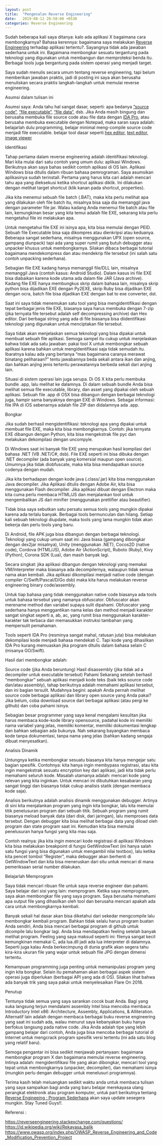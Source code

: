 ```yaml
---
layout: post
title:  "Pengenalan Reverse Engineering"
date:   2019-08-12 20:50:00 +0530
categories: Reverse Engineering
---
```

Sudah beberapa kali saya ditanya: kalo ada aplikasi X bagaimana cara membongkarnya? Bahasa kerennya: bagaimana saya melakukan [Reverse Engineering][reverse-engineering] terhadap aplikasi tertentu?. Sayangnya tidak ada jawaban sederhana untuk ini. Bagaimana membongkar sesuatu tergantung pada teknologi yang digunakan untuk membangun dan memproteksi benda itu. Berbagai tools juga bergantung pada sistem operasi yang menjadi target.

Saya sudah menulis secara umum tentang reverse engineering, tapi belum memberikan jawaban praktis, jadi di posting ini saya akan berusaha menuliskan secara praktis langkah-langkah untuk memulai reverse engineering.

Asumsi dalam tulisan ini

Asumsi saya: Anda tahu hal sangat dasar, seperti: apa bedanya [“source code”][source-code], [“file executable”][file-executeable], [“file data”,][file-data] dsb.  Jika Anda masih bingung dan berusaha membuka file source code atau file data dengan [IDA Pro][ida-pro], atau berusaha membuka executable dengan Notepad, maka saran saya adalah:
belajarlah dulu programming, belajar minimal meng-compile source code menjadi file executable.
belajar tool dasar seperti [hex editor][hex-editor], [text editor][text-editor], [image viewer][image-viewer]

Identifikasi

Tahap pertama dalam reverse engineering adalah identifikasi teknologi. Mari kita mulai dari satu contoh yang umum dulu: aplikasi Windows. Berikutnya akan saya bahas sedikit contoh aplikasi di OS lain. Aplikasi Windows bisa ditulis dalam ribuan bahasa pemrograman. Saya asumsikan aplikasinya sudah terinstall. Pertama yang harus kita cari adalah mencari tahu apa yang dieksekusi ketika shortcut aplikasi diklik. Ini dilakukan dengan melihat target shortcut (klik kanan pada shortcut, properties).

Jika kita menemui sebuah file batch (.BAT), maka kita perlu melihat apa yang dilakukan oleh file batch itu, misalnya bisa saja dia memanggil java dengan parameter file jar. Walau kadang Anda menemui file batch atau file lain, kemungkinan besar yang kita temui adalah file EXE, sekarang kita perlu mengetahui file ini melakukan apa.

Untuk mengetahui file EXE ini isinya apa, kita bisa memulai dengan PEID. Sebuah file Executable bisa saja dikompres atau dienkripsi atau keduanya. Beberapa sangat sederhana, misalnya menggunakan UPX (open source, gampang diunpack) tapi ada yang super rumit yang butuh debugger atau unpacker khusus untuk membongkarnya. Silakan dibaca berbagai tutorial bagaimana mendekompress dan atau mendekrip file tersebut (ini salah satu contoh unpacking sederhana).

Sebagian file EXE kadang hanya memanggil file/DLL lain, misalnya memanggil Java (contoh kasus: Android Studio). Dalam kasus ini file EXE bisa diabaikan karena kode utama ada dalam file JAR (Java archive). Kadang file EXE hanya membungkus skrip dalam bahasa lain, misalnya skrip python bisa dijadikan EXE dengan Py2EXE, skrip Ruby bisa dijadikan EXE dengan ocra, batch file bisa dijadikan EXE dengan bat to exe converter, dst.

Saat ini saya tidak menemukan satu tool yang bisa mengidentifikasi dengan tepat berbagai jenis file EXE, biasanya saya harus membuka dengan 7-zip (jika ternyata file tersebut adalah self decompressing archive) dan Hex editor. Dari berbagai string yang ada di file biasanya bisa diidentifikasi teknologi yang digunakan untuk menciptakan file tersebut.

Saya tidak akan menjelaskan semua teknologi yang bisa dipakai untuk membuat sebuah file aplikasi. Semoga sampel itu cukup untuk menjelaskan bahwa tidak ada satu jawaban: pakai tool X untuk membongkar sebuah aplikasi karena bahkan untuk mengidentifikasi saja tidak semudah itu. Ibaratnya kalau ada yang bertanya “mas bagaimana caranya merawat binatang peliharaan?” tentu jawabannya beda sekali antara ikan dan anjing, dan bahkan anjing jenis tertentu perawatannya berbeda sekali dari anjing lain.

Situasi di sistem operasi lain juga serupa. Di OS X kita perlu membuka bundle .app, lalu melihat ke dalamnya. Di dalam sebuah bundle Anda bisa melihat semua file executable, library, dan asset yang dipakai oleh sebuah aplikasi. Sebuah file .app di OSX bisa dibangun dengan berbagai teknologi juga, hampir sama banyaknya dengan EXE di Windows. Sebagai informasi: file IPA di iOS sebenarnya adalah file ZIP dan didalamnya ada .app.

Bongkar

Jika sudah berhasil mengidentifikasi: teknologi apa yang dipakai untuk membuat file EXE, maka kita bisa membongkarnya. Contoh: jika ternyata EXE dibangun dengan Python, kita bisa mengekstrak file pyc dan melakukan dekompilasi dengan uncompyle.

Di Windows saat ini banyak file EXE yang merupakan hasil kompilasi dari bahasa .NET (VB .NET/C#, dsb). File EXE seperti ini bisa dibuka dengan .NET decompiler (ada banyak yang komersial maupun open source). Umumnya jika tidak diobfuscate, maka kita bisa mendapatkan source codenya dengan mudah.

Jika kita berhadapan dengan kode java (.class/.jar) kita bisa menggunakan Java decompiler. Jika Aplikasi ditulis dengan Adobe Air, kita bisa menggunakan Flash decompiler. Jika aplikasi dibuat dengan Electron maka kita cuma perlu membaca HTML/JS dan menjalankan tool untuk mengembalikan JS dari minifier (menggunakan prettifier atau beautifier).

Tidak bisa saya sebutkan satu persatu semua tools yang mungkin dipakai karena ada terlalu banyak. Berbagai tools bermunculan dan hilang. Setiap kali sebuah teknologi diupdate, maka tools yang lama mungkin tidak akan bekerja dan perlu tools yang baru.

Di Android, file APK juga bisa dibangun dengan berbagai teknologi. Teknologi yang cukup umum saat ini: Java biasa (gampang dibongkar dengan dex2jar misalnya), Unity (menggunakan .NET), Cocos2D (native code), Cordova (HTML/JS), Adobe Air (ActionScript), Ruboto (Ruby), Kivy (Python), Corona SDK (Lua), dan masih banyak lagi.

Secara singkat: jika aplikasi dibangun dengan teknologi yang memakai VM/Interpreter maka biasanya ada decompilernya, walaupun tidak semua nama akan kembali. Jika aplikasi dikompilasi menjadi native code (dengan compiler C/Swift/Pascal/D/Go dsb) maka kita harus melakukan reverse engineering binary code/assembly.

Untuk tiap bahasa yang tidak menggunakan native code biasanya ada tools untuk bahasa tersebut yang namanya obfuscator. Obfuscator akan merename method dan variabel supaya sulit dipahami. Obfuscator yang sederhana hanya menggantikan nama kelas dan method menjadi karakter sangat singkat seperti a, ab, ac, yang rumit bisa menggunakan karakter-karakter tak terbaca dan memasukkan instruksi tambahan yang mempersulit pemahaman.

Tools seperti IDA Pro (resminya sangat mahal, ratusan juta) bisa melakukan dekompilasi kode menjadi bahasa mendekati C. Tapi kode yang dihasilkan IDA Pro kurang memuaskan jika program ditulis dalam bahasa selain C (misanya GO/Swift).

Hasil dari membongkar adalah:

Source code (jika Anda beruntung)
Hasil disassembly (jika tidak ad a decompiler untuk executable tersebut)
Pahami
Sekarang setelah berhasil “membongkar” sebuah aplikasi menjadi kode teks (baik teks source code dan/atau assembly), tahap berikutnya adalah memahami aplikasi tersebut, dan ini bagian tersulit. Mudahnya begini: apakah Anda pernah melihat source code berbagai aplikasi dan library open source yang Anda pakai? Jika belum, coba download source dari berbagai aplikasi (atau pergi ke github) dan coba pahami isinya.

Sebagian besar programmer yang saya kenal mengalami kesulitan jika harus membaca kode-kode library opensource, padahal kode ini memiliki nama variabel yang jelas, memiliki komentar, memiliki dokumentasi lengkap dan bahkan sebagian ada bukunya. Nah sekarang bayangkan membaca kode tanpa dokumentasi, tanpa nama yang jelas (bahkan kadang sengaja dibuat menyesatkan).

Analisis Dinamik

Untungnya ketika membongkar sesuatu biasanya kita hanya mengejar satu bagian spesifik. Contohnya: kita hanya ingin membypass registrasi, atau kita ingin mengekstrak sesuatu encryption key dari aplikasi, jadi kita tidak perlu memahami seluruh kode. Masalah utamanya adalah: mencari kode yang relevan yang kita inginkan. Untuk mencari ini dibutuhkan kesabaran yang sangat tinggi dan biasanya tidak cukup analisis statik (dengan membaca kode saja).

Analisis berikutnya adalah analisis dinamik menggunakan debugger. Artinya di sini kita menjalankan program yang ingin kita bongkar, lalu kita memulai titik penelusuran program dari sebuah titik. Sebuah program yang rumit biasanya meload banyak data (dari disk, dari jaringan), lalu memproses data tersebut. Dengan debugger kita bisa melihat berbagai data yang diload oleh program dan state program saat ini. Kemudian kita bisa memulai penelusuran hanya fungsi yang kita mau saja.

Contoh realnya: jika kita ingin mencari kode registrasi di aplikasi Windows kita bisa melakukan breakpoint di fungsi GetWindowText (ini hanya salah satu fungsi yang bisa digunakan untuk mengambil nilai textbox), lalu ketika kita pencet tombol “Register”, maka debugger akan berhenti di GetWindowText dan kita bisa meneruskan dari situ untuk mencari di mana pemeriksaan serial number dilakukan.

Belajarlah Memprogram

Saya tidak mencari ribuan file untuk saya reverse engineer dan pahami. Saya belajar dari sisi yang lain: memprogram. Ketika saya memprogram, saya akan membongkar file yang saya program. Saya berusaha memahami apa output file yang dihasilkan oleh tool dan berusaha mencari apakah ada cara untuk membongkarnya kembali.

Banyak sekali hal dasar akan bisa diketahui dari sekedar mengcompile lalu membongkar kembali program. Bahkan tidak selalu harus program buatan Anda sendiri, Anda bisa mencari berbagai program di github untuk dicompile lalu bongkar lagi. Anda bisa mendapatkan feeling setelah banyak melihat program. Feeling yang saya maksud seperti ini: filenya sangat kecil kemungkinan memakai C, ada lua.dll jadi ada lua interpreter di dalamnya. Seperti juga kalau Anda berkecimpung di dunia grafik akan segera tahu kira-kira ukuran file yang wajar untuk sebuah file JPG dengan dimensi tertentu.

Kemampuan programming juga penting untuk memanipulasi program yang ingin kita bongkar. Selain itu pemahaman akan berbagai aspek sistem operasi juga diperlukan (berbagai API yang ada di OS). Silakan lihat bahwa ada banyak trik yang saya pakai untuk menyelesaikan Flare On 2018.

Penutup

Tentunya tidak semua yang saya sarankan cocok buat Anda. Bagi yang suka langsung terjun mendalami assembly Intel bisa mencoba membaca Introductory Intel x86: Architecture, Assembly, Applications, & Alliteration. Alternatif lain adalah dengan membaca berbagai buku reverse engineering yang saat ini sudah ada, walau menurut saya kebanyakan buku hanya berfokus langsung pada native code. Jika Anda adalah tipe yang lebih gampang belajar dari contoh, Anda juga bisa mencoba berbagai tutorial di Internet untuk mengcrack program spesifik versi tertentu (ini ada satu blog yang relatif baru).

Semoga pengantar ini bisa sedikit menjawab pertanyaan: bagaimana membongkar program X dan bagaimana memulai reverse engineering. Intinya adalah: mengidentifikasi file yang akan dibongkar, mencari tool yang tepat untuk membongkarnya (unpacker, decompiler), dan memahami isinya (mungkin perlu dengan debugger untuk menelusuri programnya).

Terima kasih telah meluangkan sedikit waktu anda untuk membaca tulisan yang saya sampaikan bagi anda yang baru belajar merekayasa ulang perangkat elektronik atau program komputer, untuk part berikutnya tentang [Reverse Engineeing : Program Sederhana][update] akan saya update sesegera mungkin. Stay Tuned Guys!!.  

Referensi :

https://reverseengineering.stackexchange.com/questions/
https://id.wikipedia.org/wiki/Rekayasa_balik
https://www.owasp.org/index.php/OWASP_Reverse_Engineering_and_Code_Modification_Prevention_Project




[reverse-engineering]: https://id.wikipedia.org/wiki/Rekayasa_balik
[file-executeable]:   https://en.wikipedia.org/wiki/Executable
[file-data]: https://id.wikipedia.org/wiki/Berkas_komputer
[source-code]: https://simple.wikipedia.org/wiki/Source_code
[ida-pro]:https://www.hex-rays.com/products/ida/support/download.shtml
[hex-editor]:https://mh-nexus.de/en/hxd/
[text-editor]:https://code.visualstudio.com/
[image-viewer]:https://en.wikipedia.org/wiki/Image_viewer
[update]:#
